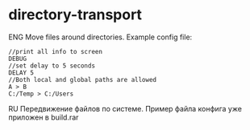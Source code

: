 # directory-transport
ENG
Move files around directories.
Example config file:
```
//print all info to screen
DEBUG
//set delay to 5 seconds
DELAY 5
//Both local and global paths are allowed
A > B
C:/Temp > C:/Users
```
RU
Передвижение файлов по системе.
Пример файла конфига уже приложен в build.rar
